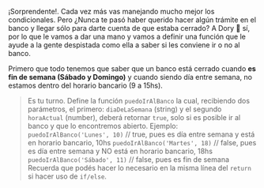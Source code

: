 ¡Sorprendente!. Cada vez más vas manejando mucho mejor los condicionales. Pero ¿Nunca te pasó haber querido hacer algún trámite en el banco y llegar sólo para darte cuenta de que estaba cerrado? A Dory :tropical_fish: sí, por lo que le vamos a dar una mano y vamos a definir una función que le ayude a la gente despistada como ella a saber si les conviene ir o no al banco.

Primero que todo tenemos que saber que un banco está cerrado cuando **es fin de semana (Sábado y Domingo)** y cuando siendo día entre semana, no estamos dentro del horario bancario (9 a 15hs).

> Es tu turno. Define la función `puedoIrAlBanco` la cual, recibiendo dos parámetros, el primero:  `diaDeLaSemana` (string) y el segundo `horaActual` (number), deberá retornar `true`, solo si es posible ir al banco y que lo encontremos abierto. Ejemplo:
`puedoIrAlBanco('Lunes', 10)` // true, pues es día entre semana y está en horario bancario, 10hs
`puedoIrAlBanco('Martes', 18)` // false, pues es día entre semana y NO está en horario bancario, 18hs
`puedoIrAlBanco('Sábado', 11)` // false, pues es fin de semana
Recuerda que podés hacer lo necesario en la misma línea del `return` si hacer uso de `if/else`.
